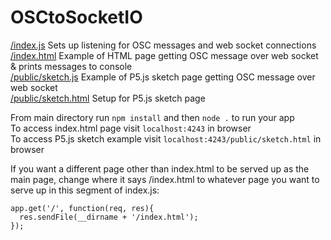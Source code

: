 # OSCtoSocketIO

[/index.js](/index.js)  Sets up listening for OSC messages and web socket connections  
[/index.html](/index.html)  Example of HTML page getting OSC message over web socket & prints messages to console  
[/public/sketch.js](/public/sketch.js)  Example of P5.js sketch page getting OSC message over web socket  
[/public/sketch.html](/public/sketch.html)  Setup for P5.js sketch page  
  
From main directory run `npm install` and then `node .` to run your app  
To access index.html page visit `localhost:4243` in browser  
To access P5.js sketch example visit `localhost:4243/public/sketch.html` in browser  

If you want a different page other than index.html to be served up as the main page, change where it says /index.html to whatever page you want to serve up in this segment of index.js:  
```
app.get('/', function(req, res){
  res.sendFile(__dirname + '/index.html');
});
```
